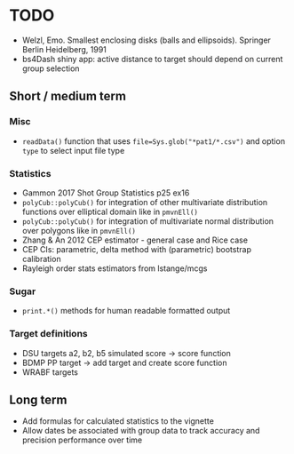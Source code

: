 # TODO

 * Welzl, Emo. Smallest enclosing disks (balls and ellipsoids). Springer Berlin Heidelberg, 1991
 * bs4Dash shiny app: active distance to target should depend on current group selection

## Short / medium term
### Misc

 * `readData()` function that uses `file=Sys.glob("*pat1/*.csv")` and option `type` to select input file type

### Statistics

 * Gammon 2017 Shot Group Statistics p25 ex16
 * `polyCub::polyCub()` for integration of other multivariate distribution functions over elliptical domain like in `pmvnEll()`
 * `polyCub::polyCub()` for integration of multivariate normal distribution over polygons like in `pmvnEll()`
 * Zhang & An 2012 CEP estimator - general case and Rice case
 * CEP CIs: parametric, delta method with (parametric) bootstrap calibration
 * Rayleigh order stats estimators from lstange/mcgs

### Sugar

 * `print.*()` methods for human readable formatted output

### Target definitions

 * DSU targets a2, b2, b5 simulated score -> score function
 * BDMP PP target -> add target and create score function
 * WRABF targets

## Long term

 * Add formulas for calculated statistics to the vignette
 * Allow dates be associated with group data to track accuracy and precision performance over time

